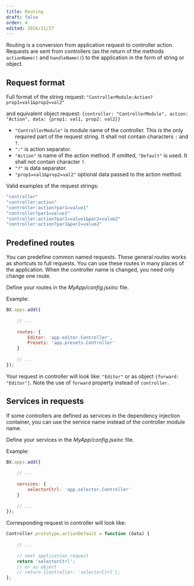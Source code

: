 ```yaml
---
title: Routing
draft: false
order: 4
edited: 2016/11/27
---
```

Routing is a conversion from application request to controller action. Requests are sent from controllers (as the return of the methods `actionName()` and `handleName()`) to the application in the form of string or object.

## Request format

Full format of the string request: `"ControllerModule:Action?prop1=val1&prop2=val2"`

and equivalent object request: `{controller: "ControllerModule", action: "Action", data: {prop1: val1, prop2: val2}}`

- `"ControllerModule"` is module name of the controller. This is the only required part of the request string. It shall not contain characters `:` and `?`.
- `":"` is action separator.
- `"Action"` is name of the action method. If omitted, `"Default"` is used. It shall not contain character `?`.
- `"?"` is data separator.
- `"prop1=val1&prop2=val2"` optional data passed to the action method.

Valid examples of the request strings:

```javascript
"controller"
"controller:action"
"controller:action?par1=value1"
"controller?par1=value1"
"controller:action?par1=value1&par2=value2"
"controller:action?par1&par2=value2"
```

## Predefined routes

You can predefine common named requests. These general routes works as shortcuts to full requests. You can use these routes in many places of the application. When the controller name is changed, you need only change one route.

Define your routes in the _MyApp/config.jsxinc_ file.

Example:

````javascript
BX.apps.add({
	
	// ...
	
	routes: {
		Editor: 'app.editor.Controller',
		Presets: 'app.presets.Controller'
	}
	
	// ...
});
````

Your request in controller will look like: `"Editor"` or as object `{forward: "Editor"}`. Note the use of `forward` property instead of `controller`.

## Services in requests

If some controllers are defined as services in the dependency injection container, you can use the service name instead of the controller module name. 

Define your services in the _MyApp/config.jsxinc_ file.

Example:

````javascript
BX.apps.add({
	
	// ...
	
	services: {
		selectorCtrl: 'app.selector.Controller'
	}
	
	// ...
});
````

Corresponding request in controller will look like:

````javascript
Controller.prototype.actionDefault = function (data) {
	
	// ...
	
	// next application request
	return 'selectorCtrl';
	// or as object
	// return {controller: 'selectorCtrl'};
};
````
